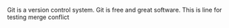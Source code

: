 Git is a version control system.
Git is free and great software.
This is line for testing merge conflict
